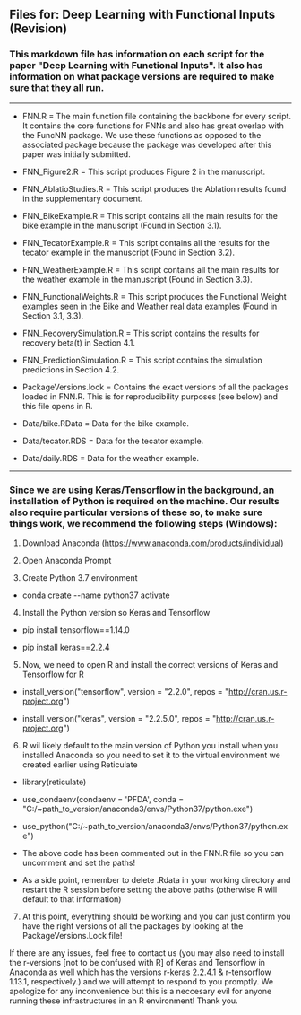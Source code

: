 ## Files for: Deep Learning with Functional Inputs (Revision)

### This markdown file has information on each script for the paper "Deep Learning with Functional Inputs". It also has information on what package versions are required to make sure that they all run.

---------------------------------------------------------------

- FNN.R = The main function file containing the backbone for every script. It contains the core functions for FNNs and also has great overlap with the FuncNN package. We use these functions as opposed to the associated package because the package was developed after this paper was initially submitted.

- FNN_Figure2.R = This script produces Figure 2 in the manuscript.

- FNN_AblatioStudies.R = This script produces the Ablation results found in the supplementary document.

- FNN_BikeExample.R = This script contains all the main results for the bike example in the manuscript (Found in Section 3.1).

- FNN_TecatorExample.R = This script contains all the results for the tecator example in the manuscript (Found in Section 3.2).

- FNN_WeatherExample.R = This script contains all the main results for the weather example in the manuscript (Found in Section 3.3).

- FNN_FunctionalWeights.R = This script produces the Functional Weight examples seen in the Bike and Weather real data examples (Found in Section 3.1, 3.3).

- FNN_RecoverySimulation.R = This script contains the results for recovery beta(t) in Section 4.1.

- FNN_PredictionSimulation.R = This script contains the simulation predictions in Section 4.2.

- PackageVersions.lock = Contains the exact versions of all the packages loaded in FNN.R. This is for reproducibility purposes (see below) and this file opens in R.

- Data/bike.RData = Data for the bike example.

- Data/tecator.RDS = Data for the tecator example.

- Data/daily.RDS = Data for the weather example.

---------------------------------------------------------------

### Since we are using Keras/Tensorflow in the background, an installation of Python is required on the machine. Our results also require particular versions of these so, to make sure things work, we recommend the following steps (Windows):

1. Download Anaconda (https://www.anaconda.com/products/individual)

2. Open Anaconda Prompt

3. Create Python 3.7 environment

- conda create --name python37 activate

4. Install the Python version so Keras and Tensorflow 

- pip install tensorflow==1.14.0 

- pip install keras==2.2.4

5. Now, we need to open R and install the correct versions of Keras and Tensorflow for R 

- install_version("tensorflow", version = "2.2.0", repos = "http://cran.us.r-project.org") 

- install_version("keras", version = "2.2.5.0", repos = "http://cran.us.r-project.org")

6. R wil likely default to the main version of Python you install when you installed Anaconda so you need to set it to the virtual environment we created earlier using Reticulate

- library(reticulate)

- use_condaenv(condaenv = 'PFDA', conda = "C:/~path_to_version/anaconda3/envs/Python37/python.exe")

- use_python("C:/~path_to_version/anaconda3/envs/Python37/python.exe")

- The above code has been commented out in the FNN.R file so you can uncomment and set the paths!

- As a side point, remember to delete .Rdata in your working directory and restart the R session before setting the above paths (otherwise R will default to that information)

7. At this point, everything should be working and you can just confirm you have the right versions of all the packages by looking at the PackageVersions.Lock file!

If there are any issues, feel free to contact us (you may also need to install the r-versions [not to be confused with R] of Keras and Tensorflow in Anaconda as well which has the versions r-keras 2.2.4.1 & r-tensorflow 1.13.1, respectively.) and we will attempt to respond to you promptly. We apologize for any inconvenience but this is a neccesary evil for anyone running these infrastructures in an R environment! Thank you.
